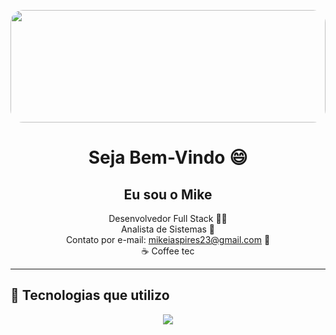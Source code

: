 <!-- Banner com bordas arredondadas -->
<p align="center">
  <img src="https://i.pinimg.com/736x/ca/25/66/ca25662ae9cc3df849234f064fc02386.jpg" width="100%" height="180px" style="border-radius: 20px;" />
</p>

<!-- Apresentação -->
<h1 align="center">Seja Bem-Vindo 😄</h1>
<h2 align="center">Eu sou o Mike</h2>

<p align="center">
Desenvolvedor Full Stack 👨‍💻<br />
Analista de Sistemas 🧠<br />
Contato por e-mail: <a href="mailto:mikeiaspires23@gmail.com">mikeiaspires23@gmail.com</a> 📩<br />
☕ Coffee tec
</p>

---

## 🚀 Tecnologias que utilizo

<p align="center">
  <a href="https://skillicons.dev">
    <img src="https://skillicons.dev/icons?i=git,js,ts,python,nodejs,react,docker,mysql,aws,mongodb,kotlin,java,firebase,html,css" />
  </a>
</p>

